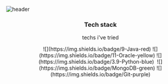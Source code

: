 ![header](https://capsule-render.vercel.app/api?type=cylinder&color=auto&height=250&section=header&text=heeju%20sim&fontSize=90)
<h3 align="center">Tech stack</h3>
<p align="center">techs i've tried</p>
<p align="center">![](https://img.shields.io/badge/9-Java-red)&nbsp![](https://img.shields.io/badge/11-Oracle-yellow)&nbsp![](https://img.shields.io/badge/3.9-Python-blue)&nbsp ![](https://img.shields.io/badge/MongoDB-green)&nbsp![](https://img.shields.io/badge/Git-purple)
</p>

